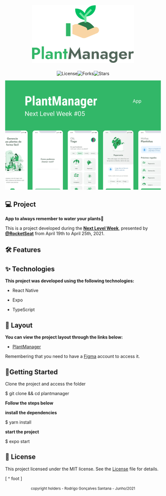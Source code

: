 <h1 align="center">
    <img src=".github/logo.svg" style="zoom:75%" />
</h1>

<p align="center">
    <img  src="https://img.shields.io/static/v1?label=license&message=MIT&color=FFFFFF&labelColor=32B768" alt="License"><img src="https://img.shields.io/github/forks/birobirobiro/nlw-05-plantmanager?label=forks&message=MIT&color=FFFFFF&labelColor=32B768" alt="Forks"><img src="https://img.shields.io/github/stars/birobirobiro/nlw-05-plantmanager?label=stars&message=MIT&color=FFFFFF&labelColor=32B768" alt="Stars">
</p>

<p align="center">
    <img src=".github/plantmanager-preview.png">
</p>


## :computer: Project

__App to always remember to water your plants__🌱

This is a project developed during the **[Next Level Week](https://nextlevelweek.com/)**, presented by **[@RocketSeat](https://github.com/RocketSeat)** from April 19th to April 25th, 2021.

## :hammer_and_wrench: Features



## ✨ Technologies

__This project was developed using the following technologies:__

- React Native

- Expo

- TypeScript

  

## 🔖 Layout

__You can view the project layout through the links below:__

- [PlantManager](https://www.figma.com/file/IhQRtrOZdu3TrvkPYREzOy/PlantManager) 

Remembering that you need to have a [Figma](http://figma.com/) account to access it.

## 🚀Getting Started

Clone the project and access the folder

$ git clone && cd plantmanager

__Follow the steps below__

__install the dependencies__

$ yarn install

 __start the project__

$ expo start

## 📄 License

This project licensed under the MIT license. See the [License](LICENSE.md) file for details.

[ ^ foot ]



<div align="center">
  <small>copyright holders - Rodrigo Gonçalves Santana - Junho/2021</small>
</div>
